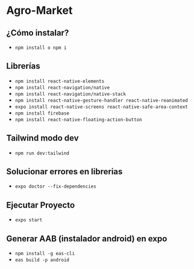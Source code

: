 # Agro-Market

## ¿Cómo instalar?
- `npm install o npm i`

## Librerías
- `npm install react-native-elements`
- `npm install react-navigation/native`
- `npm install react-navigation/native-stack`
- `npm install react-native-gesture-handler react-native-reanimated`
- `expo install react-native-screens react-native-safe-area-context`
- `npm install firebase`
- `npm install react-native-floating-action-button`

## Tailwind modo dev
- `npm run dev:tailwind`


## Solucionar errores en librerias
- `expo doctor --fix-dependencies`

## Ejecutar Proyecto
- `expo start`

## Generar AAB (instalador android) en expo
- `npm install -g eas-cli`
- `eas build -p android`


